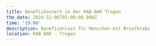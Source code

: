```yaml
---
title: Benefizkonzert in der RAB BAR Trogen
the_date: 2024-12-06T01:00:00.000Z
time: '19:00'
description: Benefizanlass für Menschen mit Brustkrebs
location: RAB BAR - Trogen
---
```


